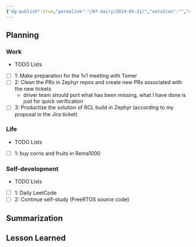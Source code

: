 ```yaml
---
{"dg-publish":true,"permalink":"/07-dairy/2024-05-21/","noteIcon":"","created":"2024-05-21T07:16:58.357+02:00","updated":"2024-05-21T07:20:02.849+02:00"}
---
```


## Planning 
### Work
- TODO Lists
- [ ] 1: Make preparation for the 1v1 meeting with Tomer
- [ ] 2: Clean the PRs in Zephyr repos and create new PRs associated with the new tickets
	- driver team should port what has been missing, what I have done is just for quick verification
- [ ] 3: Productize the solution of RCL build in Zephyr (according to my proposal in the Jira ticket)
### Life
- TODO Lists
- [ ] 1: buy corns and fruits in Rema1000
### Self-development
- TODO Lists
- [ ] 1: Daily LeetCode
- [ ] 2: Continue self-study (FreeRTOS source code)
## Summarization

## Lesson Learned
